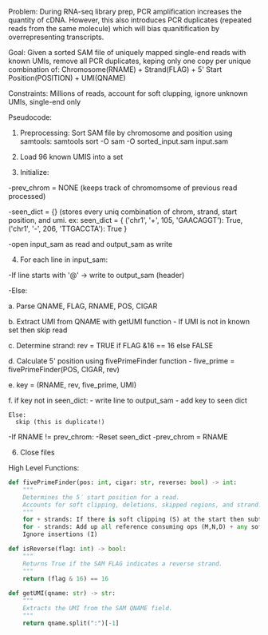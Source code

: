 Problem: During RNA-seq library prep, PCR amplification increases the quantity of cDNA.
However, this also introduces PCR duplicates (repeated reads from the same molecule)
which will bias quanitification by overrepresenting transcripts.

Goal: Given a sorted SAM file of uniquely mapped single-end reads with known UMIs,
remove all PCR duplicates, keping only one copy per unique combination of:
Chromosome(RNAME) + Strand(FLAG) + 5' Start Position(POSITION) + UMI(QNAME)

Constraints: Millions of reads, account for soft clupping, ignore unknown UMIs, single-end only

Pseudocode:

1. Preprocessing:
Sort SAM file by chromosome and position using samtools:
samtools sort -O sam -O sorted_input.sam input.sam

2. Load 96 known UMIS into a set
   
3. Initialize:
   
-prev_chrom = NONE (keeps track of chromomsome of previous read processed)

-seen_dict = {} (stores every uniq combination of chrom, strand, start position, and umi. ex: seen_dict = {
   ('chr1', '+', 105, 'GAACAGGT'): True,
   ('chr1', '-', 206, 'TTGACCTA'): True
}

-open input_sam as read and output_sam as write

4. For each line in input_sam:
   
-If line starts with '@' -> write to output_sam (header)

-Else:

  a. Parse QNAME, FLAG, RNAME, POS, CIGAR
  
  b. Extract UMI from QNAME with getUMI function
      - If UMI is not in known set then skip read
      
  c. Determine strand: rev = TRUE if FLAG &16 == 16 else FALSE
  
  d. Calculate 5' position using fivePrimeFinder function
     - five_prime = fivePrimeFinder(POS, CIGAR, rev)
     
  e. key = (RNAME, rev, five_prime, UMI)
  
  f. if key not in seen_dict:
    - write line to output_sam
    - add key to seen dict
    
    Else:
      skip (this is duplicate!)
      
-If RNAME != prev_chrom:
  -Reset seen_dict
  -prev_chrom = RNAME

6. Close files

High Level Functions:

```python
def fivePrimeFinder(pos: int, cigar: str, reverse: bool) -> int:
    """
    Determines the 5′ start position for a read.
    Accounts for soft clipping, deletions, skipped regions, and strand.
    """
    for + strands: If there is soft clipping (S) at the start then subtract that length
    for - strands: Add up all reference consuming ops (M,N,D) + any soft clipping at the end
    Ignore insertions (I)

def isReverse(flag: int) -> bool:
    """
    Returns True if the SAM FLAG indicates a reverse strand.
    """
    return (flag & 16) == 16
    
def getUMI(qname: str) -> str:
    """
    Extracts the UMI from the SAM QNAME field.
    """
    return qname.split(":")[-1]

